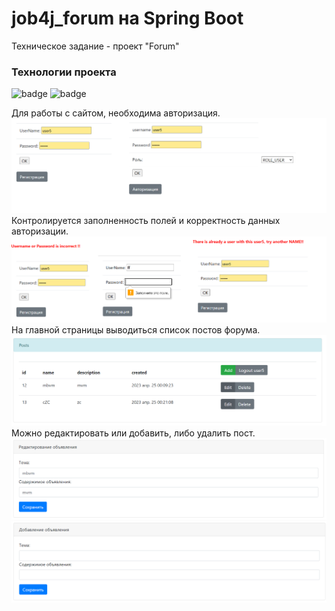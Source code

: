 # job4j_forum на Spring Boot
Техническое задание - проект "Forum"

### Технологии проекта
![badge](https://img.shields.io/badge/Spring-Boot/Security/Data-green)
![badge](https://img.shields.io/badge/PostgreSQL-14-blue)

Для работы с сайтом, необходима авторизация.
![ScreenShot](images/login.png)
Контролируется заполненность полей и корректность данных авторизации.
![ScreenShot](images/loginError.png)
На главной страницы выводиться список постов форума.
![ScreenShot](images/list.png)
Можно редактировать или добавить, либо удалить пост.
![ScreenShot](images/edit.png)
![ScreenShot](images/add.png)